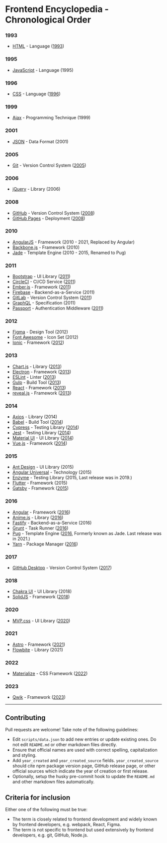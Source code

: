 # Frontend Encyclopedia - Chronological Order

### 1993
- [HTML](https://en.wikipedia.org/wiki/HTML) - Language ([1993](https://www.washington.edu/accesscomputing/webd2/student/unit1/module3/html_history.html#:~:text=1993%20%2D%20Present,official%20standard%20in%20December%201999.))

### 1995
- [JavaScript](https://en.wikipedia.org/wiki/JavaScript) - Language (1995)

### 1996
- [CSS](https://en.wikipedia.org/wiki/Cascading_Style_Sheets) - Language ([1996](https://en.wikipedia.org/wiki/CSS))

### 1999
- [Ajax](https://en.wikipedia.org/wiki/Ajax_(programming)) - Programming Technique (1999)

### 2001
- [JSON](https://en.wikipedia.org/wiki/JSON) - Data Format (2001)

### 2005
- [Git](https://git-scm.com) - Version Control System ([2005](https://en.wikipedia.org/wiki/Git))

### 2006
- [jQuery](https://jquery.com) - Library (2006)

### 2008
- [GitHub](https://github.com) - Version Control System ([2008](https://en.wikipedia.org/wiki/GitHub#:~:text=Development%20of%20the%20GitHub.com,annual%20keynote%20called%20GitHub%20Universe.))
- [GitHub Pages](https://pages.github.com/) - Deployment ([2008](https://github.blog/2022-08-10-github-pages-now-uses-actions-by-default/))

### 2010
- [AngularJS](https://angularjs.org) - Framework (2010 - 2021, Replaced by Angular)
- [Backbone.js](https://backbonejs.org) - Framework (2010)
- [Jade](https://pugjs.org/api/getting-started.html) - Template Engine (2010 - 2015, Renamed to Pug)

### 2011
- [Bootstrap](https://getbootstrap.com) - UI Library ([2011](https://getbootstrap.com/docs/4.1/about/overview/))
- [CircleCI](https://circleci.com) - CI/CD Service ([2011](https://circleci.com/about/))
- [Ember.js](https://emberjs.com) - Framework ([2011](https://g.co/kgs/b5E63S))
- [Firebase](https://firebase.google.com) - Backend-as-a-Service (2011)
- [GitLab](https://docs.gitlab.com) - Version Control System ([2011](https://about.gitlab.com/company/history/#:~:text=So%20together%20with%20Valeriy%20Sizov,GitLab%20on%20October%208%2C%202011.))
- [GraphQL](https://graphql.org) - Specification (2011)
- [Passport](https://www.passportjs.org/) - Authentication Middleware ([2011](https://github.com/jaredhanson/passport))

### 2012
- [Figma](https://www.figma.com) - Design Tool (2012)
- [Font Awesome](https://fontawesome.com) - Icon Set (2012)
- [Ionic](https://ionicframework.com) - Framework ([2012](https://ionic.io/about))

### 2013
- [Chart.js](https://www.chartjs.org) - Library ([2013](https://www.chartjs.org/docs/latest/))
- [Electron](https://www.electronjs.org) - Framework ([2013](https://en.wikipedia.org/wiki/Electron_(software_framework)))
- [ESLint](https://eslint.org) - Linter ([2013](https://eslint.org/docs/latest/about/))
- [Gulp](https://gulpjs.com) - Build Tool ([2013](https://en.wikipedia.org/wiki/Gulp.js))
- [React](https://react.dev) - Framework ([2013](https://www.youtube.com/watch?v=GW0rj4sNH2w))
- [reveal.js](https://revealjs.com/) - Framework ([2013](https://github.com/hakimel/reveal.js/releases?page=4))

### 2014
- [Axios](https://axios-http.com) - Library (2014)
- [Babel](https://babeljs.io) - Build Tool ([2014](https://babeljs.io/blog/2016/12/07/the-state-of-babel))
- [Cypress](https://www.cypress.io) - Testing Library ([2014](https://www.cypress.io/blog/2017/10/10/cypress-is-now-public-beta/))
- [Jest](https://jestjs.io) - Testing Library ([2014](https://github.com/jestjs/jest/issues/3))
- [Material UI](https://mui.com) - UI Library ([2014](https://mui.com/about/))
- [Vue.js](https://vuejs.org) - Framework ([2014](https://blog.evanyou.me/2014/02/11/first-week-of-launching-an-oss-project/))

### 2015
- [Ant Design](https://ant.design) - UI Library (2015)
- [Angular Universal](https://angular.io/guide/universal) - Technology (2015)
- [Enzyme](https://enzymejs.github.io/enzyme/) - Testing Library (2015, Last release was in 2019.)
- [Flutter](https://flutter.dev) - Framework (2015)
- [Gatsby](https://www.gatsbyjs.com) - Framework ([2015](https://en.wikipedia.org/wiki/Gatsby_(JavaScript_framework)))

### 2016
- [Angular](https://angular.io) - Framework ([2016](https://en.wikipedia.org/wiki/Ajax_(programming)))
- [Anime.js](https://animejs.com) - Library ([2016](https://github.com/juliangarnier/anime/releases?page=2))
- [Fastify](https://fastify.dev) - Backend-as-a-Service (2016)
- [Grunt](https://gruntjs.com/) - Task Runner ([2016](https://en.wikipedia.org/wiki/Grunt_(software)))
- [Pug](https://pugjs.org/api/getting-started.html) - Template Engine ([2016](https://medium.com/@jawaragordon/pug-templates-a-developers-faithful-companion-1cd71355d4eb), Formerly known as Jade. Last release was in 2021.)
- [Yarn](https://yarnpkg.com) - Package Manager ([2016](https://en.wikipedia.org/wiki/Yarn_(package_manager)))

### 2017
- [GitHub Desktop](https://desktop.github.com/) - Version Control System ([2017](https://github.blog/2017-09-19-announcing-github-desktop-1-0/))

### 2018
- [Chakra UI](https://chakra-ui.com) - UI Library (2018)
- [SolidJS](https://www.solidjs.com/) - Framework ([2018](https://www.thisdot.co/blog/solidjs-fundamentals-and-building-your-first-solidjs-app/))

### 2020
- [MVP.css](https://andybrewer.github.io/mvp/) - UI Library ([2020](https://github.com/andybrewer/mvp/releases))

### 2021
- [Astro](https://astro.build/) - Framework ([2021](https://astro.build/blog/introducing-astro/))
- [Flowbite](https://flowbite.com/) - Library (2021)

### 2022
- [Materialize](https://materializecss.com/) - CSS Framework ([2022](https://materialize.com/docs/releases/))

### 2023
- [Qwik](https://qwik.builder.io/) - Framework ([2023](https://www.builder.io/blog/qwik-v1))

---

## Contributing

Pull requests are welcome! Take note of the following guidelines:

- Edit `scripts/data.json` to add new entries or update existing ones. Do not edit `README.md` or other markdown files directly.
- Ensure that official names are used with correct spelling, capitalization and styling.
- Add `year_created` and `year_created_source` fields. `year_created_source` should cite npm package version page, GitHub release page, or other official sources which indicate the year of creation or first release.
- Optionally, setup the husky pre-commit hook to update the `README.md` and other markdown files automatically.

## Criteria for inclusion

Either one of the following must be true:

- The term is closely related to frontend development and widely known by frontend developers, e.g. webpack, React, Figma.
- The term is not specific to frontend but used extensively by frontend developers, e.g. git, GitHub, Node.js.

